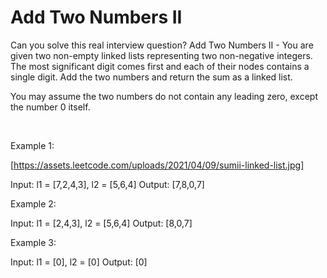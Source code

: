 # Add Two Numbers II

Can you solve this real interview question? Add Two Numbers II - You are given two non-empty linked lists representing two non-negative integers. The most significant digit comes first and each of their nodes contains a single digit. Add the two numbers and return the sum as a linked list.

You may assume the two numbers do not contain any leading zero, except the number 0 itself.

 

Example 1:

[https://assets.leetcode.com/uploads/2021/04/09/sumii-linked-list.jpg]


Input: l1 = [7,2,4,3], l2 = [5,6,4]
Output: [7,8,0,7]


Example 2:


Input: l1 = [2,4,3], l2 = [5,6,4]
Output: [8,0,7]


Example 3:


Input: l1 = [0], l2 = [0]
Output: [0]